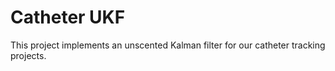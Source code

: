 # Catheter UKF

This project implements an unscented Kalman filter for our catheter tracking projects.